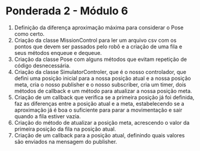 # Ponderada 2 - Módulo 6

1. Definição da diferença aproximação máxima para considerar o Pose como certo.
2. Criação da classe MissionControl para ler um arquivo csv com os pontos que devem ser passados pelo robô e a criação de uma fila e seus métodos enqueue e dequeue.
3. Criação da classe Pose com alguns métodos que evitam repetição de código desnecessária.
4. Criação da classe SimulatorControler, que é o nosso controlador, que defini uma posição inicial para a nossa posição atual e a nossa posição meta, cria o nosso publisher e o nosso subscriber, cria um timer, dois métodos de callback e um método para atualizar a nossa posição meta.
5. Criação de um callback que verifica se a primeira posição já foi definida, faz as diferenças entre a posição atual e a meta, estabelecendo se a aproximação já é boa o suficiente para parar a movimentação e sair quando a fila estiver vazia.
6. Criação do método de atualizar a posição meta, acrescendo o valor da primeira posição da fila na posição atual.
7. Criação de um callback para a posição atual, definindo quais valores são enviados na mensagem do publisher.
